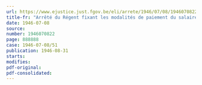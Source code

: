 ```yaml
---
url: https://www.ejustice.just.fgov.be/eli/arrete/1946/07/08/1946070822/justel
title-fr: "Arrêté du Régent fixant les modalités de paiement du salaire aux ouvriers de l'industrie de la carrosserie pour huit jours fériés pendant l'année 1946"
date: 1946-07-08
source:
number: 1946070822
page: 888888
case: 1946-07-08/51
publication: 1946-08-31
starts:
modifies:
pdf-original:
pdf-consolidated:
---
```



